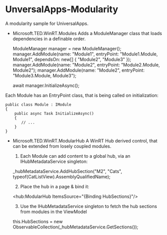 UnversalApps-Modularity
=======================

A modularity sample for UniversalApps.

* Microsoft.TED.WinRT.Modules
Adds a ModuleManager class that loads dependencies in a definable order.

    ModuleManager manager = new ModuleManager();
    manager.AddModule(name: "Module1", entryPoint: "Module1.Module, Module1", dependsOn: new[] { "Module2", "Module3" });
    manager.AddModule(name: "Module2", entryPoint: "Module2.Module, Module2");
    manager.AddModule(name: "Module2", entryPoint: "Module3.Module, Module3");
    
    await manager.InitializeAsync();

Each Module has an EntryPoint class, that is being called on initialization:

    public class Module : IModule
    {
        public async Task InitializeAsync()
        {
           // ...
        }
    }

* Microsoft.TED.WinRT.ModularHub
A WinRT Hub derived control, that can be extended from losely coupled modules.

  1) Each Module can add content to a global hub, via an IHubMetadataService singleton:
  
    _hubMetadataService.AddHubSection("M2", "Cats", typeof(CatListView).AssemblyQualifiedName);
    
  2) Place the hub in a page & bind it:
  
    <hub:ModularHub ItemsSource="{Binding HubSections}"/>
    
  3) Use the IHubMetadataService singleton to fetch the hub sections from modules in the ViewModel
  
    this.HubSections = new ObservableCollection<HubMetadata>(_hubMetadataService.GetSections());
